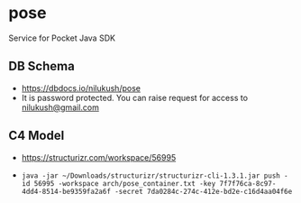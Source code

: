 # pose
Service for Pocket Java SDK

## DB Schema
* https://dbdocs.io/nilukush/pose
* It is password protected. You can raise request for access to nilukush@gmail.com


## C4 Model
* https://structurizr.com/workspace/56995

* `java -jar ~/Downloads/structurizr/structurizr-cli-1.3.1.jar push -id 56995 -workspace arch/pose_container.txt -key 7f7f76ca-8c97-4dd4-8514-be9359fa2a6f -secret 7da0284c-274c-412e-bd2e-c16d4aa04f6e`